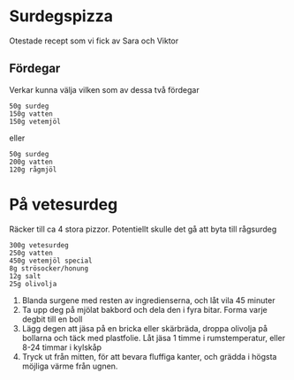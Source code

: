 # Surdegspizza
Otestade recept som vi fick av Sara och Viktor

## Fördegar
Verkar kunna välja vilken som av dessa två fördegar
```
50g surdeg
150g vatten
150g vetemjöl
```
eller
```
50g surdeg
200g vatten
120g rågmjöl
```

# På vetesurdeg
Räcker till ca 4 stora pizzor. Potentiellt skulle det gå att byta till rågsurdeg

```
300g vetesurdeg
250g vatten
450g vetemjöl special
8g strösocker/honung
12g salt
25g olivolja
```

1. Blanda surgene med resten av ingredienserna, och låt vila 45 minuter
2. Ta upp deg på mjölat bakbord och dela den i fyra bitar. Forma varje degbit
   till en boll
3. Lägg degen att jäsa på en bricka eller skärbräda, droppa olivolja på bollarna
   och täck med plastfolie. Låt jäsa 1 timme i rumstemperatur, eller 8-24 timmar
   i kylskåp
4. Tryck ut från mitten, för att bevara fluffiga kanter, och grädda i högsta
   möjliga värme från ugnen.
